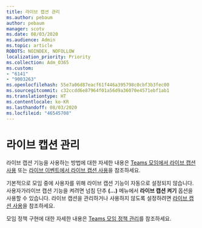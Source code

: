 ```yaml
---
title: 라이브 캡션 관리
ms.author: pebaum
author: pebaum
manager: scotv
ms.date: 08/03/2020
ms.audience: Admin
ms.topic: article
ROBOTS: NOINDEX, NOFOLLOW
localization_priority: Priority
ms.collection: Adm_O365
ms.custom:
- "6141"
- "9003263"
ms.openlocfilehash: 55e7a06d87eacf61f446a395798c0cbf3b3fec00
ms.sourcegitcommit: c32ccdd6e87964f01a56d9a36070e4571ebf1ab1
ms.translationtype: HT
ms.contentlocale: ko-KR
ms.lasthandoff: 08/03/2020
ms.locfileid: "46545708"
---
```

# <a name="manage-live-captions"></a>라이브 캡션 관리

라이브 캡션 기능을 사용하는 방법에 대한 자세한 내용은 [Teams 모임에서 라이브 캡션 사용](https://support.microsoft.com/office/use-live-captions-in-a-teams-meeting-4be2d304-f675-4b57-8347-cbd000a21260) 또는 [라이브 이벤트에서 라이브 캡션 사용](https://support.microsoft.com/office/use-live-captions-in-a-live-event-1d6778d4-6c65-4189-ab13-e2d77beb9e2a)을 참조하세요.  

기본적으로 모임 중에 사용자를 위해 라이브 캡션 기능이 자동으로 설정되지 않습니다. 사용자가라이브 캡션 기능을 켜려면 넘침 단추 **(...)** 메뉴에서 **라이브 캡션 켜기** 옵션을 사용할 수 있습니다. 라이브 캡션을 관리하거나 사용하지 않도록 설정하려면 [라이브 캡션 사용](https://docs.microsoft.com/microsoftteams/meeting-policies-in-teams#enable-live-captions)을 참조하세요.

모임 정책 구현에 대한 자세한 내용은 [Teams 모임 정책 관리](https://docs.microsoft.com/microsoftteams/meeting-policies-in-teams)를 참조하세요.